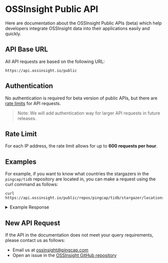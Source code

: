 # OSSInsight Public API

Here are documentation about the OSSInsight Public APIs (beta) which help developers integrate OSSInsight data into their applications easily and quickly.

## API Base URL

All API requests are based on the following URL:

```shell
https://api.ossinsight.io/public
```

## Authentication

No authentication is required for beta version of public APIs, but there are [rate limits](#rate-limit) for API requests.

> Note:
> We will add authentication way for larger API requests in future releases.

## Rate Limit

For each IP address, the rate limit allows for up to **600 requests per hour**.

## Examples

For example, if you want to know what countries the stargazers in the `pingcap/tidb` repository are located in, you can make a request using the curl command as follows:

```shell
curl https://api.ossinsight.io/public/repos/pingcap/tidb/stargazer/locations
```

<details>

<summary>Example Response</summary>

```json
{
  "type": "sql_endpoint",
  "data": {
    "columns": [
      {
        "col": "country_or_area",
        "data_type": "CHAR",
        "nullable": true
      },
      {
        "col": "count",
        "data_type": "BIGINT",
        "nullable": true
      },
      {
        "col": "percentage",
        "data_type": "DECIMAL",
        "nullable": true
      }
    ],
    "rows": [
      {
        "count": "9183",
        "country_or_area": "CN",
        "percentage": "0.5936"
      },
      {
        "count": "1542",
        "country_or_area": "US",
        "percentage": "0.0997"
      },
      {
        "count": "471",
        "country_or_area": "JP",
        "percentage": "0.0304"
      }
    ],
    "result": {
      "code": 200,
      "message": "Query OK!",
      "start_ms": 1690351487809,
      "end_ms": 1690351487930,
      "latency": "121ms",
      "row_count": 132,
      "row_affect": 0,
      "limit": 300,
      "databases": [
        "gharchive_dev"
      ]
    }
  }
}
```

</details>

## New API Request

If the API in the documentation does not meet your query requirements, please contact us as follows:

- Email us at ossinsight@pingcap.com
- Open an issue in the [OSSInsight GitHub repository](https://github.com/pingcap/ossinsight/issues/new?assignees=&labels=type%2Ffeature&projects=&template=feature_request.md&title=New%20API)
